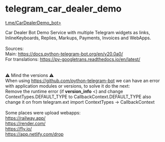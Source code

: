 # telegram_car_dealer_demo
[t.me/CarDealerDemo_bot>](https://t.me/CarDealerDemo_bot)

Car Dealer Bot Demo Service with multiple Telegram widgets as links, InlineKeyboards, Replies, Markups, Payments, Invoices and WebApps.
<br>
<br>
Sources: <br>
Main: https://docs.python-telegram-bot.org/en/v20.0a0/ <br>
For translations: https://py-googletrans.readthedocs.io/en/latest/<br>
<br>
<br>
⚠ Mind the versions ⚠ <br>
When using https://github.com/python-telegram-bot we can have an error with application modules or versions, to solve it do the next:<br>
Remove the runtime error (if __version_info__ <) and change ContextTypes.DEFAULT_TYPE to CallbackContext.DEFAULT_TYPE also change it on from telegram.ext import ContextTypes -> CallbackContext
<br>
<br>
Some places were upload webapps: <br>
https://railway.app/ <br>
https://render.com/ <br>
https://fly.io/ <br>
https://app.netlify.com/drop <br>


